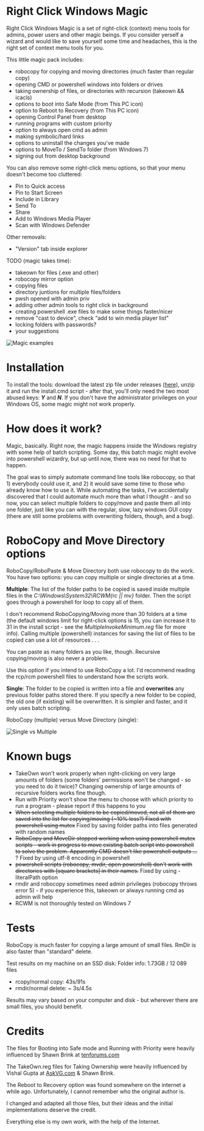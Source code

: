 # Right Click Windows Magic


Right Click Windows Magic is a set of right-click (context) menu tools for admins, power users and other magic beings. If you consider yerself a wizard and would like to save yourself some time and headaches, this is the right set of context menu tools for you.

This little magic pack includes:
- robocopy for copying and moving directories (much faster than regular copy)
- opening CMD or powershell windows into folders or drives
- taking ownership of files, or directories with recursion (takeown && icacls)
- options to boot into Safe Mode (from This PC icon)
- option to Reboot to Recovery (from This PC icon)
- opening Control Panel from desktop
- running programs with custom priority
- option to always open cmd as admin
- making symbolic/hard links
- options to uninstall the changes you've made
- options to MoveTo / SendTo folder (from Windows 7)
- signing out from desktop background

You can also remove some right-click menu options, so that your menu doesn't become too cluttered:
- Pin to Quick access
- Pin to Start Screen
- Include in Library
- Send To
- Share
- Add to Windows Media Player
- Scan with Windows Defender

Other removals:
- "Version" tab inside explorer


TODO (magic takes time):
- takeown for files (.exe and other)
- robocopy mirror option
- copying files
- directory juntions for multiple files/folders
- pwsh opened with admin priv
- adding other admin tools to right click in background
- creating powershell .exe files to make some things faster/nicer
- remove "cast to device", check "add to win media player list"
- locking folders with passwords?
- your suggestions

![Magic examples](img/RCWM.gif)


# Installation


To install the tools: download the latest zip file under releases ([here](https://github.com/GChuf/RCWM/releases/latest)), unzip it and run the install.cmd script - after that, you'll only need the two most abused keys: __*Y*__ and __*N*__.
If you don't have the administrator privileges on your Windows OS, some magic might not work properly.


# How does it work?

Magic, basically. Right now, the magic happens inside the Windows registry with some help of batch scripting. Some day, this batch magic might evolve into powershell wizardry, but up until now, there was no need for that to happen.

The goal was to simply automate command line tools like robocopy, so that 1) everybody could use it, and 2) it would save some time to those who already know how to use it. While automating the tasks, I've accidentally discovered that I could automate much more than what I thought - and so now, you can select multiple folders to copy/move and paste them all into one folder, just like you can with the regular, slow, lazy windows GUI copy (there are still some problems with overwriting folders, though, and a bug).


# RoboCopy and Move Directory options

RoboCopy/RoboPaste & Move Directory both use robocopy to do the work. 
You have two options: you can copy multiple or single directories at a time.

__Multiple__:
The list of the folder paths to be copied is saved inside multiple files in the *C:\Windows\System32\RCWM\{rc || mv}* folder. Then the script goes through a powershell for loop to copy all of them.

I don't recommend RoboCopying/Moving more than 30 folders at a time (the default windows limit for right-click options is 15, you can increase it to 31 in the install script - see the *MultipleInvokeMinimum.reg* file for more info). Calling multiple (powershell) instances for saving the list of files to be copied can use a lot of resources . . .

You can paste as many folders as you like, though. Recursive copying/moving is also never a problem.

Use this option if you intend to use RoboCopy a lot. I'd recommend reading the rcp/rcm powershell files to understand how the scripts work.

__Single__:
The folder to be copied is written into a file and __overwrites__ any previous folder paths stored there. If you specify a new folder to be copied, the old one (if existing) will be overwritten. It is simpler and faster, and it only uses batch scripting.


RoboCopy (multiple) versus Move Directory (single):

![Single vs Multiple](img/sm.gif)

# Known bugs

- TakeOwn won't work properly when right-clicking on very large amounts of folders (some folders' permissions won't be changed - so you need to do it twice)?
Changing ownership of large amounts of recursive folders works fine though.
- Run with Priority won't show the menu to choose with which priority to run a program - please report if this happens to you
- <del>When selecting multiple folders to be copied/moved, not all of them are saved into the list for copying/moving (~10% loss?)
Fixed with powershell using mutex</del>
Fixed by saving folder paths into files generated with random names
- <del>RoboCopy and MoveDir stopped working when using powershell mutex scripts - work in progress to move existing batch script into powershell to solve the problem. Apparently CMD doesn't like powershell outputs ... </del>?
Fixed by using utf-8 encoding in powershell
- <del>powershell scripts (robocopy, mvdir, open powershell) don't work with directories with \[square brackets\] in their names.</del>
Fixed by using -literalPath option
- rmdir and robocopy sometimes need admin privileges (robocopy throws error 5) - if you experience this, takeown or always running cmd as admin will help
- RCWM is not thoroughly tested on Windows 7
  
# Tests
RoboCopy is much faster for copying a large amount of small files.
RmDir is also faster than "standard" delete.


Test results on my machine on an SSD disk:
Folder info: 1.73GB / 12 089 files
- rcopy/normal copy: 43s/91s
- rmdir/normal delete: ~ 3s/4.5s

Results may vary based on your computer and disk - but wherever there are small files, you should benefit.


# Credits

The files for Booting into Safe mode and Running with Priority were heavily influenced by Shawn Brink at [tenforums.com](https://www.tenforums.com/tutorials/1977-windows-10-tutorial-index.html)

The TakeOwn.reg files for Taking Ownership were heavily influenced by Vishal Gupta at [AskVG.com](https://www.askvg.com/) & Shawn Brink.

The Reboot to Recovery option was found somewhere on the internet a while ago. Unfortunately, I cannot remember who the original author is.

I changed and adapted all those files, but their ideas and the initial implementations deserve the credit.

Everything else is my own work, with the help of the Internet.
